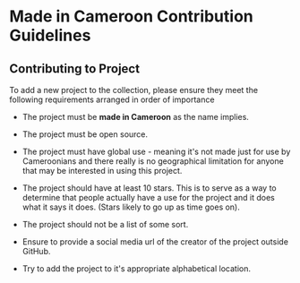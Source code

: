 # Made in Cameroon Contribution Guidelines

## Contributing to Project
To add a new project to the collection, please ensure they meet the following requirements arranged in order of importance

* The project must be **made in Cameroon** as the name implies.

* The project must be open source.

* The project must have global use - meaning it's not made just for use by Cameroonians and there really is no geographical limitation for anyone that may be interested in using this project.

* The project should have at least 10 stars. This is to serve as a way to determine that people actually have a use for the project and it does what it says it does. (Stars likely to go up as time goes on).

* The project should not be a list of some sort.

* Ensure to provide a social media url of the creator of the project outside GitHub.

* Try to add the project to it's appropriate alphabetical location.
